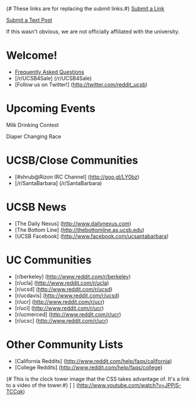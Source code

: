{# These links are for replacing the submit links.#}
[Submit a Link](//reddit.com/r/{{subreddit}}/submit#submitlink)

[Submit a Text Post](//reddit.com/r/{{subreddit}}/submit?selftext=true#selfpost) 

If this wasn't obvious, we are not officially affiliated with the university.

# Welcome!

* [Frequently Asked Questions](http://www.reddit.com/r/ucsantabarbara/faq)
* [/r/UCSB4Sale] (/r/UCSB4Sale)
* [Follow us on Twitter!] (http://twitter.com/reddit_ucsb)

# Upcoming Events

Milk Drinking Contest

Diaper Changing Race

# UCSB/Close Communities

* [#shrub@Rizon IRC Channel] (http://goo.gl/LY0bz)
* [/r/SantaBarbara] (/r/SantaBarbara)

# UCSB News

* [The Daily Nexus] (http://www.dailynexus.com)
* [The Bottom Line] (http://thebottomline.as.ucsb.edu)
* [UCSB Facebook] (http://www.facebook.com/ucsantabarbara)

# UC Communities

* [r/berkeley] (http://www.reddit.com/r/berkeley)
* [r/ucla] (http://www.reddit.com/r/ucla)
* [r/ucsd] (http://www.reddit.com/r/ucsd)
* [r/ucdavis] (http://www.reddit.com/r/ucsd)
* [r/ucr] (http://www.reddit.com/r/ucr)
* [r/uci] (http://www.reddit.com/r/ucr)
* [r/ucmerced] (http://www.reddit.com/r/ucr)
* [r/ucsc] (http://www.reddit.com/r/ucr)

# Other Community Lists

* [California Reddits] (http://www.reddit.com/help/faqs/california)
* [College Reddits] (http://www.reddit.com/help/faqs/college)

{# This is the clock tower image that the CSS takes advantage of. It's a link
to a video of the tower.#}
[ ] (http://www.youtube.com/watch?v=JPPjS-TCCqk)
